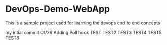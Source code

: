 # DevOps-Demo-WebApp
This is a sample project used for learning the devops end to end concepts

my intial commit 01/26
Adding Poll hook
TEST
TEST2
TEST3
TEST4
TEST5
TEST6

